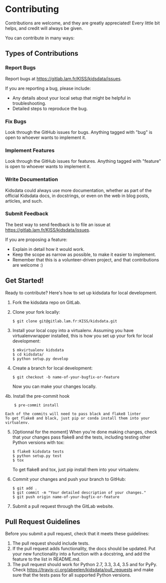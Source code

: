 Contributing
============

Contributions are welcome, and they are greatly appreciated! Every
little bit helps, and credit will always be given.

You can contribute in many ways:

Types of Contributions
----------------------

### Report Bugs

Report bugs at <https://gitlab.lam.fr/KISS/kidsdata/issues>.

If you are reporting a bug, please include:

-   Any details about your local setup that might be helpful in
    troubleshooting.
-   Detailed steps to reproduce the bug.

### Fix Bugs

Look through the GitHub issues for bugs. Anything tagged with \"bug\" is
open to whoever wants to implement it.

### Implement Features

Look through the GitHub issues for features. Anything tagged with
\"feature\" is open to whoever wants to implement it.

### Write Documentation

Kidsdata could always use more documentation, whether as part of the
official Kidsdata docs, in docstrings, or even on the web in blog posts,
articles, and such.

### Submit Feedback

The best way to send feedback is to file an issue at
<https://gitlab.lam.fr/KISS/kidsdata/issues>.

If you are proposing a feature:

-   Explain in detail how it would work.
-   Keep the scope as narrow as possible, to make it easier to
    implement.
-   Remember that this is a volunteer-driven project, and that
    contributions are welcome :)

Get Started!
------------

Ready to contribute? Here\'s how to set up kidsdata for local
development.

1.  Fork the kidsdata repo on GitLab.
2.  Clone your fork locally:

        $ git clone git@gitlab.lam.fr:KISS/kidsdata.git

3.  Install your local copy into a virtualenv. Assuming you have
    virtualenvwrapper installed, this is how you set up your fork for
    local development:

        $ mkvirtualenv kidsdata
        $ cd kidsdata/
        $ python setup.py develop

4.  Create a branch for local development:

        $ git checkout -b name-of-your-bugfix-or-feature

    Now you can make your changes locally.

4b. Install the pre-commit hook
        
        $ pre-commit install
    
    Each of the commits will need to pass black and flake8 linter
    To get flake8 and black, just pip or conda install them into your virtualenv.

5.  [Optionnal for the moment] When you\'re done making changes, 
    check that your changes pass flake8 and the tests, including testing 
    other Python versions with tox:

        $ flake8 kidsdata tests
        $ python setup.py test
        $ tox

    To get flake8 and tox, just pip install them into your virtualenv.

6.  Commit your changes and push your branch to GitHub:

        $ git add .
        $ git commit -m "Your detailed description of your changes."
        $ git push origin name-of-your-bugfix-or-feature

7.  Submit a pull request through the GitLab website.

Pull Request Guidelines
-----------------------

Before you submit a pull request, check that it meets these guidelines:

1.  The pull request should include tests.
2.  If the pull request adds functionality, the docs should be updated.
    Put your new functionality into a function with a docstring, and add
    the feature to the list in README.md.
3.  The pull request should work for Python 2.7, 3.3, 3.4, 3.5 and for
    PyPy. Check <https://travis-ci.org/abeelen/kidsdata/pull_requests>
    and make sure that the tests pass for all supported Python versions.
